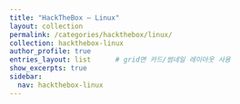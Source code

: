 ```yaml
---
title: "HackTheBox — Linux"
layout: collection
permalink: /categories/hackthebox/linux/
collection: hackthebox-linux
author_profile: true
entries_layout: list      # grid면 카드/썸네일 레이아웃 사용
show_excerpts: true
sidebar:
  nav: hackthebox-linux
---
```

